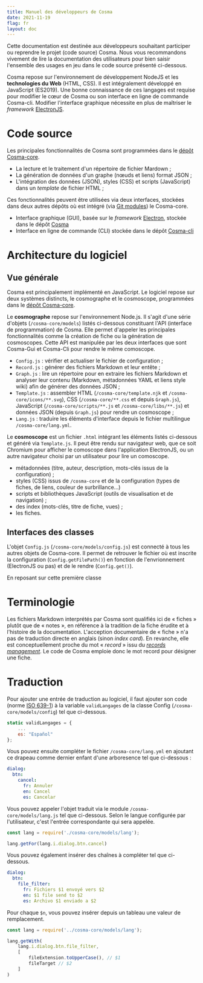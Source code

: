 ```yaml
---
title: Manuel des développeurs de Cosma
date: 2021-11-19
flag: fr
layout: doc
---
```


Cette documentation est destinée aux développeurs souhaitant participer ou reprendre le projet (code source) Cosma. Nous vous recommandons vivement de lire la documentation des utilisateurs pour bien saisir l'ensemble des usages en jeu dans le code source présenté ci-dessous.

Cosma repose sur l'environnement de développement NodeJS et les **technologies du Web** (HTML, CSS). Il est intégralement développé en JavaScript (ES2019). Une bonne connaissance de ces langages est requise pour modifier le cœur de Cosma ou son interface en ligne de commande Cosma-cli.
Modifier l'interface graphique nécessite en plus de maîtriser le *framework* [ElectronJS](https://www.electronjs.org/).

# Code source

Les principales fonctionnalités de Cosma sont programmées dans le [dépôt Cosma-core](https://github.com/graphlab-fr/cosma-core).

- La lecture et le traitement d'un répertoire de fichier Mardown ;
- La génération de données d'un graphe (nœuds et liens) format JSON ;
- L'intégration des données (JSON), styles (CSS) et scripts (JavaScript) dans un *template* de fichier HTML ;

Ces fonctionnalités peuvent être utilisées via deux interfaces, stockées dans deux autres dépôts où est intégré (via [Git modules](https://git-scm.com/book/fr/v2/Utilitaires-Git-Sous-modules)) le Cosma-core.

- Interface graphique (GUI), basée sur le *framework* [Electron,](https://www.electronjs.org/) stockée dans le dépôt [Cosma](https://github.com/graphlab-fr/cosma)
- Interface en ligne de commande (CLI) stockée dans le dépôt [Cosma-cli](https://github.com/graphlab-fr/cosma-cli)

# Architecture du logiciel

## Vue générale

Cosma est principalement implémenté en JavaScript. Le logiciel repose sur deux systèmes distincts, le cosmographe et le cosmoscope, programmées dans le [dépôt Cosma-core](https://github.com/graphlab-fr/cosma-core).

Le **cosmographe** repose sur l'environnement Node.js. Il s'agit d'une série d'objets (`/cosma-core/models`) listés ci-dessous constituant l'API (interface de programmation) de Cosma. Elle permet d'appeler les principales fonctionnalités comme la création de fiche ou la génération de cosmoscopes. Cette API est manipulée par les deux interfaces que sont Cosma-Gui et Cosma-Cli pour rendre le même comoscope.

- `Config.js` : vérifier et actualiser le fichier de configuration ;
- `Record.js` :  générer des fichiers Markdown et leur entête ;
- `Graph.js` : lire un répertoire pour en extraire les fichiers Markdown et analyser leur contenu (Markdown, métadonnées YAML et liens style wiki) afin de générer des données JSON ;
- `Template.js` : assembler HTML (`/cosma-core/template.njk` et `/cosma-core/icons/**.svg`), CSS (`/cosma-core/**.css` et depuis `Graph.js`), JavaScript (`/cosma-core/scripts/**.js` et `/cosma-core/libs/**.js`) et données JSON (depuis `Graph.js`) pour rendre un cosmoscope ;
- `Lang.js` : traduire les éléments d'interface depuis le fichier multilingue `/cosma-core/lang.yml`.

Le **cosmoscope** est un fichier `.html` intégrant les éléments listés ci-dessous et généré via `Template.js`. Il peut être rendu sur navigateur web, que ce soit Chromium pour afficher le comoscope dans l'application ElectronJS, ou un autre navigateur choisi par un utilisateur pour lire un comoscope.

- métadonnées (titre, auteur, description, mots-clés issus de la configuration) ;
- styles (CSS) issus de `/cosma-core` et de la configuration (types de fiches, de liens, couleur de surbrillance…)
- scripts et bibliothèques JavaScript (outils de visualisation et de navigation) ;
- des index (mots-clés, titre de fiche, vues) ;
- les fiches.

## Interfaces des classes

L'objet `Config.js` (`/cosma-core/models/config.js`) est connecté à tous les autres objets de Cosma-core. Il permet de retrouver le fichier où est inscrite la configuration (`Config.getFilePath()`) en fonction de l'envrionnement (ElectronJS ou pas) et de le rendre (`Config.get()`).

En reposant sur cette première classe

# Terminologie

Les fichiers Markdown interprétés par Cosma sont qualifiés ici de « fiches » plutôt que de « notes », en référence à la tradition de la fiche érudite et à l'histoire de la documentation. L'acception documentaire de « fiche » n'a pas de traduction directe en anglais (sinon *index card*). En revanche, elle est conceptuellement proche du mot « *record* » issu du [*records management*](https://fr.wikipedia.org/wiki/Records_management). Le code de Cosma emploie donc le mot record pour désigner une fiche.

# Traduction

Pour ajouter une entrée de traduction au logiciel, il faut ajouter son code (norme [ISO 639-1](https://fr.wikipedia.org/wiki/Liste_des_codes_ISO_639-1)) à la variable `validLangages` de la classe Config (`/cosma-core/models/config`) tel que ci-dessous.

```js
static validLangages = {
	...
	es: "Español"
};
```
Vous pouvez ensuite compléter le fichier `/cosma-core/lang.yml` en ajoutant ce drapeau comme dernier enfant d'une arboresence tel que ci-dessous :

```yaml
dialog:
  btn:
    cancel:
      fr: Annuler
      en: Cancel
      es: Cancelar
```

Vous pouvez appeler l'objet traduit via le module `/cosma-core/models/lang.js` tel que ci-dessous. Selon le langue configurée par l'utilisateur, c'est l'entrée correspondante qui sera appelée.

```js
const lang = require('./cosma-core/models/lang');

lang.getFor(lang.i.dialog.btn.cancel)
```

Vous pouvez également insérer des chaînes à compléter tel que ci-dessous. 

```yaml
dialog:
  btn:
    file_filter:
      fr: Fichiers $1 envoyé vers $2
      en: $1 file send to $2
      es: Archivo $1 enviado a $2
```

Pour chaque `$n`, vous pouvez insérer depuis un tableau une valeur de remplacement.

```js
const lang = require('../cosma-core/models/lang');

lang.getWith(
    lang.i.dialog.btn.file_filter,
    [
        fileExtension.toUpperCase(), // $1
        fileTarget // $2
    ]
)
```

